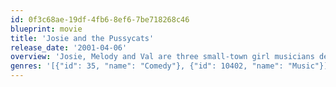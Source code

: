 ```yaml
---
id: 0f3c68ae-19df-4fb6-8ef6-7be718268c46
blueprint: movie
title: 'Josie and the Pussycats'
release_date: '2001-04-06'
overview: 'Josie, Melody and Val are three small-town girl musicians determined to take their rock band out of their garage and straight to the top, while remaining true to their look, style and sound. They get a record deal which brings fame and fortune but soon realize they are pawns of two people who want to control the youth of America. They must clear their names, even if it means losing fame and fortune.'
genres: '[{"id": 35, "name": "Comedy"}, {"id": 10402, "name": "Music"}]'
---
```

